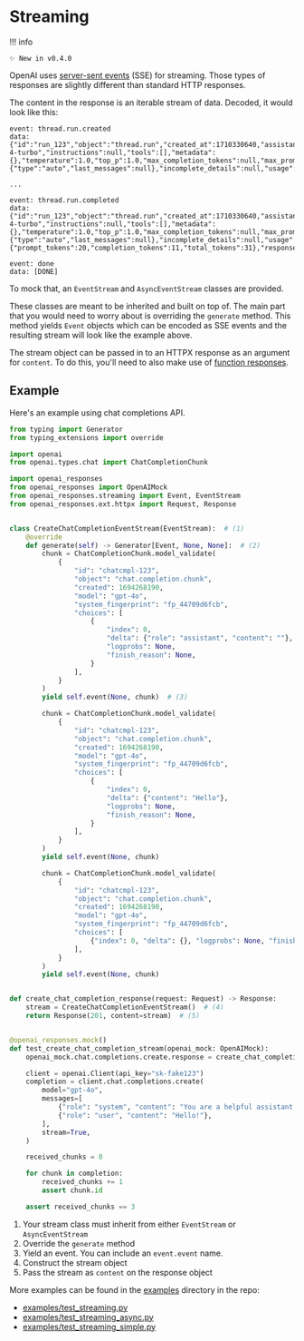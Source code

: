 # Streaming

!!! info

    ✨ New in v0.4.0

OpenAI uses [server-sent events](https://en.wikipedia.org/wiki/Server-sent_events) (SSE) for streaming. Those types of responses are slightly different than standard HTTP responses.

The content in the response is an iterable stream of data. Decoded, it would look like this:

```text
event: thread.run.created
data: {"id":"run_123","object":"thread.run","created_at":1710330640,"assistant_id":"asst_123","thread_id":"thread_123","status":"queued","started_at":null,"expires_at":1710331240,"cancelled_at":null,"failed_at":null,"completed_at":null,"required_action":null,"last_error":null,"model":"gpt-4-turbo","instructions":null,"tools":[],"metadata":{},"temperature":1.0,"top_p":1.0,"max_completion_tokens":null,"max_prompt_tokens":null,"truncation_strategy":{"type":"auto","last_messages":null},"incomplete_details":null,"usage":null,"response_format":"auto","tool_choice":"auto"}}

...

event: thread.run.completed
data: {"id":"run_123","object":"thread.run","created_at":1710330640,"assistant_id":"asst_123","thread_id":"thread_123","status":"completed","started_at":1710330641,"expires_at":null,"cancelled_at":null,"failed_at":null,"completed_at":1710330642,"required_action":null,"last_error":null,"model":"gpt-4-turbo","instructions":null,"tools":[],"metadata":{},"temperature":1.0,"top_p":1.0,"max_completion_tokens":null,"max_prompt_tokens":null,"truncation_strategy":{"type":"auto","last_messages":null},"incomplete_details":null,"usage":{"prompt_tokens":20,"completion_tokens":11,"total_tokens":31},"response_format":"auto","tool_choice":"auto"}}

event: done
data: [DONE]
```

To mock that, an `EventStream` and `AsyncEventStream` classes are provided.

These classes are meant to be inherited and built on top of. The main part that you would need to worry about is overriding the `generate` method. This method yields `Event` objects which can be encoded as SSE events and the resulting stream will look like the example above.

The stream object can be passed in to an HTTPX response as an argument for `content`. To do this, you'll need to also make use of [function responses](responses.md#function).

## Example

Here's an example using chat completions API.

```python linenums="1" hl_lines="13 15 33 70 71"
from typing import Generator
from typing_extensions import override

import openai
from openai.types.chat import ChatCompletionChunk

import openai_responses
from openai_responses import OpenAIMock
from openai_responses.streaming import Event, EventStream
from openai_responses.ext.httpx import Request, Response


class CreateChatCompletionEventStream(EventStream):  # (1)
    @override
    def generate(self) -> Generator[Event, None, None]:  # (2)
        chunk = ChatCompletionChunk.model_validate(
            {
                "id": "chatcmpl-123",
                "object": "chat.completion.chunk",
                "created": 1694268190,
                "model": "gpt-4o",
                "system_fingerprint": "fp_44709d6fcb",
                "choices": [
                    {
                        "index": 0,
                        "delta": {"role": "assistant", "content": ""},
                        "logprobs": None,
                        "finish_reason": None,
                    }
                ],
            }
        )
        yield self.event(None, chunk)  # (3)

        chunk = ChatCompletionChunk.model_validate(
            {
                "id": "chatcmpl-123",
                "object": "chat.completion.chunk",
                "created": 1694268190,
                "model": "gpt-4o",
                "system_fingerprint": "fp_44709d6fcb",
                "choices": [
                    {
                        "index": 0,
                        "delta": {"content": "Hello"},
                        "logprobs": None,
                        "finish_reason": None,
                    }
                ],
            }
        )
        yield self.event(None, chunk)

        chunk = ChatCompletionChunk.model_validate(
            {
                "id": "chatcmpl-123",
                "object": "chat.completion.chunk",
                "created": 1694268190,
                "model": "gpt-4o",
                "system_fingerprint": "fp_44709d6fcb",
                "choices": [
                    {"index": 0, "delta": {}, "logprobs": None, "finish_reason": "stop"}
                ],
            }
        )
        yield self.event(None, chunk)


def create_chat_completion_response(request: Request) -> Response:
    stream = CreateChatCompletionEventStream()  # (4)
    return Response(201, content=stream)  # (5)


@openai_responses.mock()
def test_create_chat_completion_stream(openai_mock: OpenAIMock):
    openai_mock.chat.completions.create.response = create_chat_completion_response

    client = openai.Client(api_key="sk-fake123")
    completion = client.chat.completions.create(
        model="gpt-4o",
        messages=[
            {"role": "system", "content": "You are a helpful assistant."},
            {"role": "user", "content": "Hello!"},
        ],
        stream=True,
    )

    received_chunks = 0

    for chunk in completion:
        received_chunks += 1
        assert chunk.id

    assert received_chunks == 3
```

1. Your stream class must inherit from either `EventStream` or `AsyncEventStream`
2. Override the `generate` method
3. Yield an event. You can include an `event.event` name.
4. Construct the stream object
5. Pass the stream as `content` on the response object

More examples can be found in the [examples](https://github.com/mharrisb1/openai-responses-python/tree/main/examples) directory in the repo:

- [examples/test_streaming.py](https://github.com/mharrisb1/openai-responses-python/blob/main/examples/test_streaming.py)
- [examples/test_streaming_async.py](https://github.com/mharrisb1/openai-responses-python/blob/main/examples/test_streaming_async.py)
- [examples/test_streaming_simple.py](https://github.com/mharrisb1/openai-responses-python/blob/main/examples/test_streaming_simple.py)
